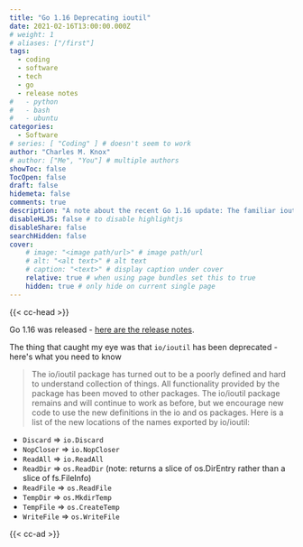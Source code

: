 ```yaml
---
title: "Go 1.16 Deprecating ioutil"
date: 2021-02-16T13:00:00.000Z
# weight: 1
# aliases: ["/first"]
tags:
  - coding
  - software
  - tech
  - go
  - release notes
#   - python
#   - bash
#   - ubuntu
categories:
  - Software
# series: [ "Coding" ] # doesn't seem to work
author: "Charles M. Knox"
# author: ["Me", "You"] # multiple authors
showToc: false
TocOpen: false
draft: false
hidemeta: false
comments: true
description: "A note about the recent Go 1.16 update: The familiar ioutil library is being marked as deprecated. Here's what you need to know."
disableHLJS: false # to disable highlightjs
disableShare: false
searchHidden: false
cover:
    # image: "<image path/url>" # image path/url
    # alt: "<alt text>" # alt text
    # caption: "<text>" # display caption under cover
    relative: true # when using page bundles set this to true
    hidden: true # only hide on current single page
---
```


{{< cc-head >}}

Go 1.16 was released - [here are the release notes](https://golang.org/doc/go1.16).

The thing that caught my eye was that `io/ioutil` has been deprecated - here's what you need to know

> The io/ioutil package has turned out to be a poorly defined and hard to understand collection of things. All functionality provided by the package has been moved to other packages. The io/ioutil package remains and will continue to work as before, but we encourage new code to use the new definitions in the io and os packages. Here is a list of the new locations of the names exported by io/ioutil:

* `Discard` => `io.Discard`
* `NopCloser` => `io.NopCloser`
* `ReadAll` => `io.ReadAll`
* `ReadDir` => `os.ReadDir` (note: returns a slice of os.DirEntry rather than a slice of fs.FileInfo)
* `ReadFile` => `os.ReadFile`
* `TempDir` => `os.MkdirTemp`
* `TempFile` => `os.CreateTemp`
* `WriteFile` => `os.WriteFile`

{{< cc-ad >}}
